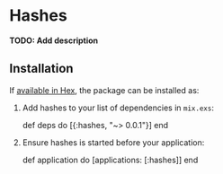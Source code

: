 # Hashes

**TODO: Add description**

## Installation

If [available in Hex](https://hex.pm/docs/publish), the package can be installed as:

  1. Add hashes to your list of dependencies in `mix.exs`:

        def deps do
          [{:hashes, "~> 0.0.1"}]
        end

  2. Ensure hashes is started before your application:

        def application do
          [applications: [:hashes]]
        end

